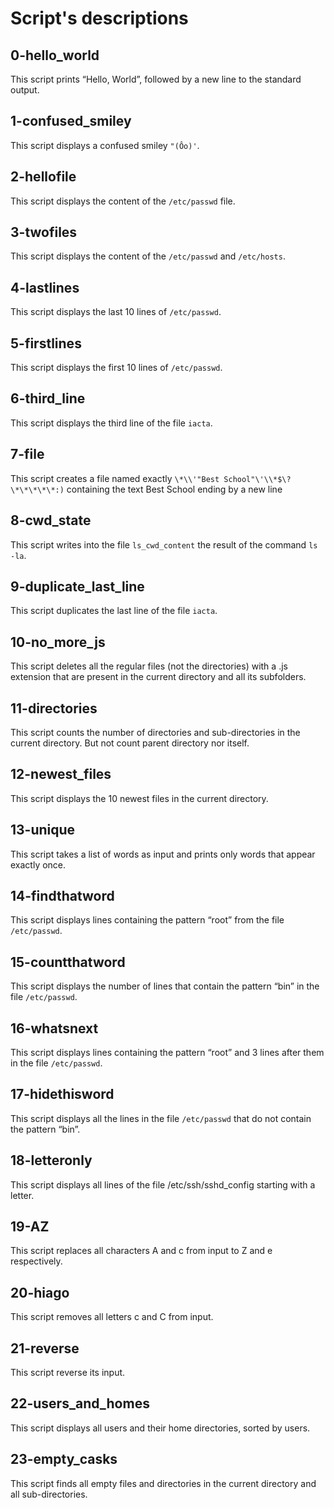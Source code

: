# Script's descriptions

## 0-hello_world
This script prints “Hello, World”, followed by a new line to the standard output.

## 1-confused_smiley
This script displays a confused smiley `"(Ôo)'`.

## 2-hellofile
This script displays the content of the `/etc/passwd` file.

## 3-twofiles
This script displays the content of the `/etc/passwd` and `/etc/hosts`.

## 4-lastlines
This script displays the last 10 lines of `/etc/passwd`.

## 5-firstlines
This script displays the first 10 lines of `/etc/passwd`.

## 6-third_line
This script displays the third line of the file `iacta`.

## 7-file
This script creates a file named exactly `\*\\'"Best School"\'\\*$\?\*\*\*\*\*:)` containing the text Best School ending by a new line

## 8-cwd_state
This script writes into the file `ls_cwd_content` the result of the command `ls -la`.

## 9-duplicate_last_line
This script duplicates the last line of the file `iacta`.

## 10-no_more_js
This script deletes all the regular files (not the directories) with a .js extension that are present in the current directory and all its subfolders.

## 11-directories
This script counts the number of directories and sub-directories in the current directory. But not count parent directory nor itself.

## 12-newest_files
This script displays the 10 newest files in the current directory.

## 13-unique
This script takes a list of words as input and prints only words that appear exactly once.

## 14-findthatword
This script displays lines containing the pattern “root” from the file `/etc/passwd`.

## 15-countthatword
This script displays the number of lines that contain the pattern “bin” in the file `/etc/passwd`.

## 16-whatsnext
This script displays lines containing the pattern “root” and 3 lines after them in the file `/etc/passwd`.

## 17-hidethisword
This script displays all the lines in the file `/etc/passwd` that do not contain the pattern “bin”.

## 18-letteronly
This script displays all lines of the file /etc/ssh/sshd_config starting with a letter.

## 19-AZ
This script replaces all characters A and c from input to Z and e respectively.

## 20-hiago
This script removes all letters c and C from input.

## 21-reverse
This script reverse its input.

## 22-users_and_homes
This script displays all users and their home directories, sorted by users.

## 23-empty_casks
This script finds all empty files and directories in the current directory and all sub-directories.

